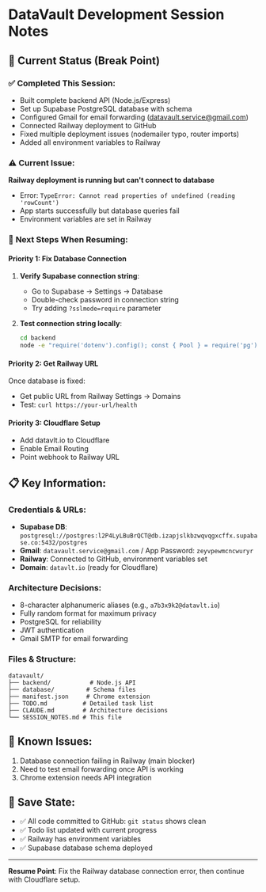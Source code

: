 # DataVault Development Session Notes

## 🎯 Current Status (Break Point)

### ✅ **Completed This Session:**
- Built complete backend API (Node.js/Express)
- Set up Supabase PostgreSQL database with schema
- Configured Gmail for email forwarding (datavault.service@gmail.com)
- Connected Railway deployment to GitHub
- Fixed multiple deployment issues (nodemailer typo, router imports)
- Added all environment variables to Railway

### ⚠️ **Current Issue:**
**Railway deployment is running but can't connect to database**
- Error: `TypeError: Cannot read properties of undefined (reading 'rowCount')`
- App starts successfully but database queries fail
- Environment variables are set in Railway

### 🔧 **Next Steps When Resuming:**

#### Priority 1: Fix Database Connection
1. **Verify Supabase connection string**:
   - Go to Supabase → Settings → Database
   - Double-check password in connection string
   - Try adding `?sslmode=require` parameter
   
2. **Test connection string locally**:
   ```bash
   cd backend
   node -e "require('dotenv').config(); const { Pool } = require('pg'); const pool = new Pool({ connectionString: process.env.DATABASE_URL }); pool.query('SELECT NOW()', console.log);"
   ```

#### Priority 2: Get Railway URL
Once database is fixed:
- Get public URL from Railway Settings → Domains
- Test: `curl https://your-url/health`

#### Priority 3: Cloudflare Setup
- Add datavlt.io to Cloudflare
- Enable Email Routing
- Point webhook to Railway URL

## 📋 **Key Information:**

### **Credentials & URLs:**
- **Supabase DB**: `postgresql://postgres:l2P4LyLBuBrQCT@db.izapjslkbzwqvqgxcffx.supabase.co:5432/postgres`
- **Gmail**: `datavault.service@gmail.com` / App Password: `zeyvpewmcncwuryr`
- **Railway**: Connected to GitHub, environment variables set
- **Domain**: `datavlt.io` (ready for Cloudflare)

### **Architecture Decisions:**
- 8-character alphanumeric aliases (e.g., `a7b3x9k2@datavlt.io`)
- Fully random format for maximum privacy
- PostgreSQL for reliability
- JWT authentication
- Gmail SMTP for email forwarding

### **Files & Structure:**
```
datavault/
├── backend/           # Node.js API
├── database/         # Schema files
├── manifest.json     # Chrome extension
├── TODO.md          # Detailed task list
├── CLAUDE.md        # Architecture decisions
└── SESSION_NOTES.md # This file
```

## 🚨 **Known Issues:**
1. Database connection failing in Railway (main blocker)
2. Need to test email forwarding once API is working
3. Chrome extension needs API integration

## 💾 **Save State:**
- ✅ All code committed to GitHub: `git status` shows clean
- ✅ Todo list updated with current progress
- ✅ Railway has environment variables
- ✅ Supabase database schema deployed

---

**Resume Point**: Fix the Railway database connection error, then continue with Cloudflare setup.